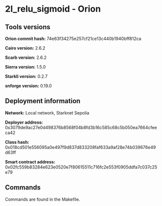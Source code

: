 # 2l_relu_sigmoid - Orion

## Tools versions

**Orion commit hash:** 74e63f34275e257cf21ce13c440b1940bff812ca

**Cairo version:** 2.6.2

**Scarb version:** 2.6.2

**Sierra version:** 1.5.0

**Starkli version:** 0.2.7

**snforge version:** 0.19.0

## Deployment information

**Network:** Local network, Starknet Sepolia

**Deployer address:** 0x3079de9ac27e0d498376b8568f04b8fd3b16c585c68c5b050ea7664cfeeca42

**Class hash:** 0x018cd501e556095a0e497f9d837d833208faf633a9af28e74b039676e49d63ff

**Smart contract address:** 0x02fc559b83284e623e0520e7f80615511c716fc2e553f0905ddfa7c037c25e79

## Commands

Commands are found in the Makefile.
